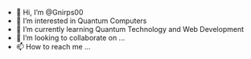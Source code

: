- 👋 Hi, I’m @Gnirps00
- 👀 I’m interested in Quantum Computers
- 🌱 I’m currently learning Quantum Technology and Web Development
- 💞️ I’m looking to collaborate on ...
- 📫 How to reach me ...

<!---
Gnirps00/Gnirps00 is a ✨ special ✨ repository because its `README.md` (this file) appears on your GitHub profile.
You can click the Preview link to take a look at your changes.
--->
